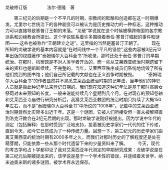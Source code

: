 龙破修订版
　　
　　法尔·德隆　著

　　第三纪元的后期是一个不平凡的时期，宗教间的酝酿和创造都在这一时期爆发。尤里尔七世统治下的各种剧变可以被认为是历史推动力的一种标志，这种推动力可以直接导致塞普汀王朝的末落。“龙破”学说就在这个时候被横跨帝国的各宗教派系和边缘教会所提出。这个学说联系着许多围绕着泰伯·塞普汀崛起的事件和谜团——·这些也被称作“王朝建立之谜”。这里指的当然是塞普汀王朝了。
　　现在所知的龙破学说的基本内容就是“在时间线中一个平凡的错位”,这些内容被3纪元12年出版的权威著作“泰姆瑞尔大百科全书”所收录，那时还处于泰伯·塞普汀的早期统治。在那时，档案馆是不对人类学者开放的，而一些从艾莱西亚统治时期遗留下来的资料也是断断续续，不完整的。当年，艾莱西亚秩序成员们系统地烧毁了所有他们找到的图书馆；他们自己所记载的文献也在正义战争时期被毁。
　　“泰姆瑞尔大百科全书”的作者显然并不熟悉艾莱西亚统治时期的记年法，当年他们的神职人员就是靠此种记年法来登记日期的。我们现在知道这种记年法是基于那时高层女祭司对未来预知的长度，一般来说能持续几个星期到几个月。在对现存的预知卷轴和艾莱西亚寺庙进行研究分析后，我猜艾莱西亚教团的统治时期只持续了大概150年左右，而不是“泰姆瑞尔大百科全书”中所说的“1008年”。记载中的艾莱西亚统治时期竟然比实际多出近千年。这是一个谜团，它被人们所接受但一直未被解释直到洛克汗教会在3纪元后期的出现。那时龙破学说刚好被提出。因为学说中年代的测定（包括解释）在那时受到广泛地支持，接着被历史学家们一代代的往下传递，直到今天，如今它已然成为了一种传统力量。回想一下，第三纪元的历史学家们距离艾莱西亚的统治时期有2000多年之久，而我们对那时历史的了解程度还是处在萌芽期，只能依靠一些从那个时代遗留下来的少量资料来了解。
　　今天，现代的考古学和占卜学都印证了我对艾莱西亚年代测定的早期研究成果：龙破学说是在第三纪元后期被提出来的，该学说是基于一个学术性的错误，并连结着末世学，纳米迪奥米斯的诸多谜团，被学术界永远保存。
